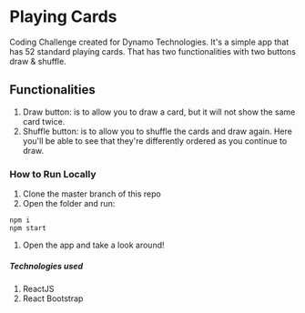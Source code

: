 # Playing Cards

Coding Challenge created for Dynamo Technologies. It's a simple app that has 52 standard playing cards. That has two functionalities with two buttons draw & shuffle.

## Functionalities

1. Draw button: is to allow you to draw a card, but it will not show the same card twice.
1. Shuffle button: is to allow you to shuffle the cards and draw again. Here you'll be able to see that they're differently ordered as you continue to draw.

### How to Run Locally

1. Clone the master branch of this repo
1. Open the folder and run:

```
npm i
npm start
```
1. Open the app and take a look around!


##### Technologies used

1. ReactJS
1. React Bootstrap
